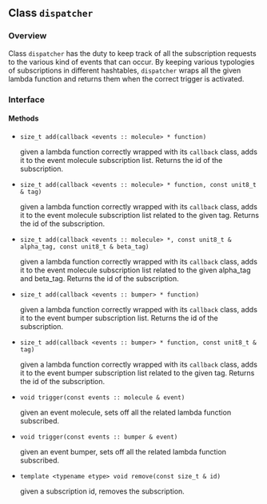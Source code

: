 ## Class `dispatcher`

### Overview

Class `dispatcher` has the duty to keep track of all the subscription requests to the various kind of events that can occur. By keeping various typologies of subscriptions in different hashtables, `dispatcher` wraps all the given lambda function and returns them when the correct trigger is activated.

### Interface

#### Methods

  * `size_t add(callback <events :: molecule> * function)`

    given a lambda function correctly wrapped with its `callback` class, adds it to the event molecule subscription list. Returns the id of the subscription.

  * `size_t add(callback <events :: molecule> * function, const unit8_t & tag)`

    given a lambda function correctly wrapped with its `callback` class, adds it to the event molecule subscription list related to the given tag. Returns the id of the subscription.

  * `size_t add(callback <events :: molecule> *, const unit8_t & alpha_tag, const unit8_t & beta_tag)`

    given a lambda function correctly wrapped with its `callback` class, adds it to the event molecule subscription list related to the given alpha_tag and beta_tag. Returns the id of the subscription.

  * `size_t add(callback <events :: bumper> * function)`

    given a lambda function correctly wrapped with its `callback` class, adds it to the event bumper subscription list. Returns the id of the subscription.

  * `size_t add(callback <events :: bumper> * function, const unit8_t & tag)`

    given a lambda function correctly wrapped with its `callback` class, adds it to the event bumper subscription list related to the given tag. Returns the id of the subscription.

  * `void trigger(const events :: molecule & event)`

    given an event molecule, sets off all the related lambda function subscribed.

  * `void trigger(const events :: bumper & event)`

    given an event bumper, sets off all the related lambda function subscribed.

  * `template <typename etype> void remove(const size_t & id)`

    given a subscription id, removes the subscription.
